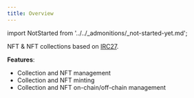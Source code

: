 ```yaml
---
title: Overview
---
```


import NotStarted from '../../_admonitions/_not-started-yet.md';

<NotStarted/>

NFT & NFT collections based on [IRC27](https://github.com/iotaledger/tips/blob/main/tips/TIP-0027/tip-0027.md).

__Features__:
- Collection and NFT management
- Collection and NFT minting 
- Collection and NFT on-chain/off-chain management
